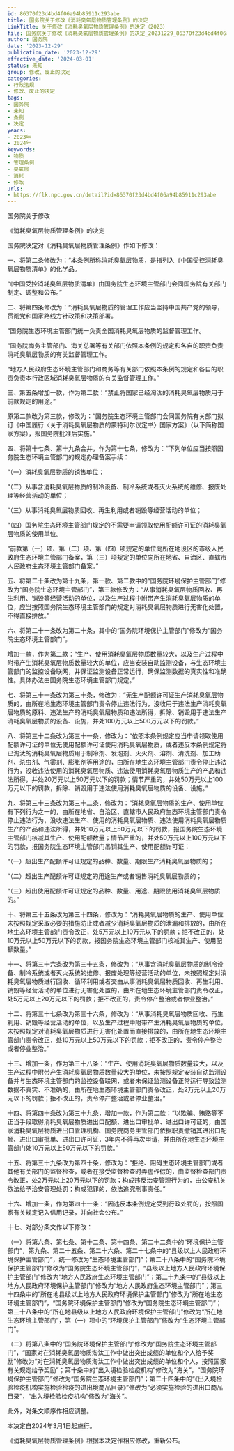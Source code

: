 ```yaml
---
id: 86370f23d4bd4f06a94b85911c293abe
title: 国务院关于修改《消耗臭氧层物质管理条例》的决定
LinkTitle: 关于修改《消耗臭氧层物质管理条例》的决定（2023）
file: 国务院关于修改《消耗臭氧层物质管理条例》的决定_20231229_86370f23d4bd4f06a94b85911c293abe.docx
author: 国务院
date: '2023-12-29'
publication_date: '2023-12-29'
effective_date: '2024-03-01'
status: 未知
group: 修改、废止的决定
categories:
- 行政法规
- 修改、废止的决定
tags:
- 国务院
- 未知
- 条例
- 决定
years:
- 2023年
- 2024年
keywords:
- 物质
- 管理条例
- 臭氧层
- 消耗
- 修改
urls:
- https://flk.npc.gov.cn/detail?id=86370f23d4bd4f06a94b85911c293abe
---
```


国务院关于修改

《消耗臭氧层物质管理条例》的决定

国务院决定对《消耗臭氧层物质管理条例》作如下修改：

一、将第二条修改为：“本条例所称消耗臭氧层物质，是指列入《中国受控消耗臭氧层物质清单》的化学品。

“《中国受控消耗臭氧层物质清单》由国务院生态环境主管部门会同国务院有关部门制定、调整和公布。”

二、将第四条修改为：“消耗臭氧层物质的管理工作应当坚持中国共产党的领导，贯彻党和国家路线方针政策和决策部署。

“国务院生态环境主管部门统一负责全国消耗臭氧层物质的监督管理工作。

“国务院商务主管部门、海关总署等有关部门依照本条例的规定和各自的职责负责消耗臭氧层物质的有关监督管理工作。

“地方人民政府生态环境主管部门和商务等有关部门依照本条例的规定和各自的职责负责本行政区域消耗臭氧层物质的有关监督管理工作。”

三、第五条增加一款，作为第二款：“禁止将国家已经淘汰的消耗臭氧层物质用于前款规定的用途。”

原第二款改为第三款，修改为：“国务院生态环境主管部门会同国务院有关部门拟订《中国履行〈关于消耗臭氧层物质的蒙特利尔议定书〉国家方案》（以下简称国家方案），报国务院批准后实施。”

四、将第十七条、第十九条合并，作为第十七条，修改为：“下列单位应当按照国务院生态环境主管部门的规定办理备案手续：

“（一）消耗臭氧层物质的销售单位；

“（二）从事含消耗臭氧层物质的制冷设备、制冷系统或者灭火系统的维修、报废处理等经营活动的单位；

“（三）从事消耗臭氧层物质回收、再生利用或者销毁等经营活动的单位；

“（四）国务院生态环境主管部门规定的不需要申请领取使用配额许可证的消耗臭氧层物质的使用单位。

“前款第（一）项、第（二）项、第（四）项规定的单位向所在地设区的市级人民政府生态环境主管部门备案，第（三）项规定的单位向所在地省、自治区、直辖市人民政府生态环境主管部门备案。”

五、将第二十条改为第十九条，第一款、第二款中的“国务院环境保护主管部门”修改为“国务院生态环境主管部门”，第三款修改为：“从事消耗臭氧层物质回收、再生利用、销毁等经营活动的单位，以及生产过程中附带产生消耗臭氧层物质的单位，应当按照国务院生态环境主管部门的规定对消耗臭氧层物质进行无害化处置，不得直接排放。”

六、将第二十一条改为第二十条，其中的“国务院环境保护主管部门”修改为“国务院生态环境主管部门”。

增加一款，作为第二款：“生产、使用消耗臭氧层物质数量较大，以及生产过程中附带产生消耗臭氧层物质数量较大的单位，应当安装自动监测设备，与生态环境主管部门的监控设备联网，并保证监测设备正常运行，确保监测数据的真实性和准确性。具体办法由国务院生态环境主管部门规定。”

七、将第三十一条改为第三十条，修改为：“无生产配额许可证生产消耗臭氧层物质的，由所在地生态环境主管部门责令停止违法行为，没收用于违法生产消耗臭氧层物质的原料、违法生产的消耗臭氧层物质和违法所得，拆除、销毁用于违法生产消耗臭氧层物质的设备、设施，并处100万元以上500万元以下的罚款。”

八、将第三十二条改为第三十一条，修改为：“依照本条例规定应当申请领取使用配额许可证的单位无使用配额许可证使用消耗臭氧层物质，或者违反本条例规定将已淘汰的消耗臭氧层物质用于制冷剂、发泡剂、灭火剂、溶剂、清洗剂、加工助剂、杀虫剂、气雾剂、膨胀剂等用途的，由所在地生态环境主管部门责令停止违法行为，没收违法使用的消耗臭氧层物质、违法使用消耗臭氧层物质生产的产品和违法所得，并处20万元以上50万元以下的罚款；情节严重的，并处50万元以上100万元以下的罚款，拆除、销毁用于违法使用消耗臭氧层物质的设备、设施。”

九、将第三十三条改为第三十二条，修改为：“消耗臭氧层物质的生产、使用单位有下列行为之一的，由所在地省、自治区、直辖市人民政府生态环境主管部门责令停止违法行为，没收违法生产、使用的消耗臭氧层物质、违法使用消耗臭氧层物质生产的产品和违法所得，并处10万元以上50万元以下的罚款，报国务院生态环境主管部门核减其生产、使用配额数量；情节严重的，并处50万元以上100万元以下的罚款，报国务院生态环境主管部门吊销其生产、使用配额许可证：

“（一）超出生产配额许可证规定的品种、数量、期限生产消耗臭氧层物质的；

“（二）超出生产配额许可证规定的用途生产或者销售消耗臭氧层物质的；

“（三）超出使用配额许可证规定的品种、数量、用途、期限使用消耗臭氧层物质的。”

十、将第三十五条改为第三十四条，修改为：“消耗臭氧层物质的生产、使用单位未按照规定采取必要的措施防止或者减少消耗臭氧层物质的泄漏和排放的，由所在地生态环境主管部门责令改正，处5万元以上10万元以下的罚款；拒不改正的，处10万元以上50万元以下的罚款，报国务院生态环境主管部门核减其生产、使用配额数量。”

十一、将第三十六条改为第三十五条，修改为：“从事含消耗臭氧层物质的制冷设备、制冷系统或者灭火系统的维修、报废处理等经营活动的单位，未按照规定对消耗臭氧层物质进行回收、循环利用或者交由从事消耗臭氧层物质回收、再生利用、销毁等经营活动的单位进行无害化处置的，由所在地生态环境主管部门责令改正，处5万元以上20万元以下的罚款；拒不改正的，责令停产整治或者停业整治。”

十二、将第三十七条改为第三十六条，修改为：“从事消耗臭氧层物质回收、再生利用、销毁等经营活动的单位，以及生产过程中附带产生消耗臭氧层物质的单位，未按照规定对消耗臭氧层物质进行无害化处置而直接排放的，由所在地生态环境主管部门责令改正，处10万元以上50万元以下的罚款；拒不改正的，责令停产整治或者停业整治。”

十三、增加一条，作为第三十八条：“生产、使用消耗臭氧层物质数量较大，以及生产过程中附带产生消耗臭氧层物质数量较大的单位，未按照规定安装自动监测设备并与生态环境主管部门的监控设备联网，或者未保证监测设备正常运行导致监测数据不真实、不准确的，由所在地生态环境主管部门责令改正，处2万元以上20万元以下的罚款；拒不改正的，责令停产整治或者停业整治。”

十四、将第四十条改为第三十九条，增加一款，作为第二款：“以欺骗、贿赂等不正当手段取得消耗臭氧层物质进出口配额、进出口审批单、进出口许可证的，由国家消耗臭氧层物质进出口管理机构、国务院商务主管部门依据职责撤销其进出口配额、进出口审批单、进出口许可证，3年内不得再次申请，并由所在地生态环境主管部门处10万元以上50万元以下的罚款。”

十五、将第三十九条改为第四十条，修改为：“拒绝、阻碍生态环境主管部门或者其他有关部门的监督检查，或者在接受监督检查时弄虚作假的，由监督检查部门责令改正，处2万元以上20万元以下的罚款；构成违反治安管理行为的，由公安机关依法给予治安管理处罚；构成犯罪的，依法追究刑事责任。”

十六、增加一条，作为第四十一条：“因违反本条例规定受到行政处罚的，按照国家有关规定记入信用记录，并向社会公布。”

十七、对部分条文作以下修改：

（一）将第六条、第七条、第十二条、第十四条、第二十二条中的“环境保护主管部门”，第九条、第二十五条、第二十六条、第二十七条中的“县级以上人民政府环境保护主管部门”，统一修改为“生态环境主管部门”；第二十八条中的“国务院环境保护主管部门”修改为“国务院生态环境主管部门”，“县级以上地方人民政府环境保护主管部门”修改为“地方人民政府生态环境主管部门”；第二十九条中的“县级以上地方人民政府环境保护主管部门”修改为“地方人民政府生态环境主管部门”；第三十四条中的“所在地县级以上地方人民政府环境保护主管部门”修改为“所在地生态环境主管部门”，“国务院环境保护主管部门”修改为“国务院生态环境主管部门”；第三十八条中的“所在地县级以上地方人民政府环境保护主管部门”修改为“所在地生态环境主管部门”，第（一）项中的“环境保护主管部门”修改为“生态环境主管部门”。

（二）将第八条中的“国务院环境保护主管部门”修改为“国务院生态环境主管部门”，“国家对在消耗臭氧层物质淘汰工作中做出突出成绩的单位和个人给予奖励”修改为“对在消耗臭氧层物质淘汰工作中做出突出成绩的单位和个人，按照国家有关规定给予奖励”；第十条中的“出入境检验检疫机构”修改为“海关”，“国务院环境保护主管部门”修改为“国务院生态环境主管部门”；第二十四条中的“《出入境检验检疫机构实施检验检疫的进出境商品目录》”修改为“必须实施检验的进出口商品目录”，“出入境检验检疫机构”修改为“海关”。

此外，对条文顺序作相应调整。

本决定自2024年3月1日起施行。

《消耗臭氧层物质管理条例》根据本决定作相应修改，重新公布。
